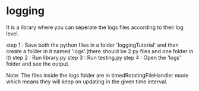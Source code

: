 # logging
It is a library where you can seperate the logs files according to their log level.


step 1 : Save both the python files in a folder 'loggingTutorial' and then create a folder in it named 'logs'.(there should be 2 py files and one folder in it)
step 2 : Run library.py 
step 3 : Run testing.py 
step 4 : Open the 'logs' folder and see the output.

Note: The files inside the logs folder are in timedRotatingFileHandler mode which means they will keep on updating in the given time interval.
 
